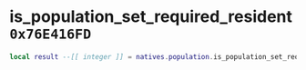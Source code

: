 # is_population_set_required_resident `0x76E416FD`

```lua
local result --[[ integer ]] = natives.population.is_population_set_required_resident(_unk0 --[[ integer ]])
```